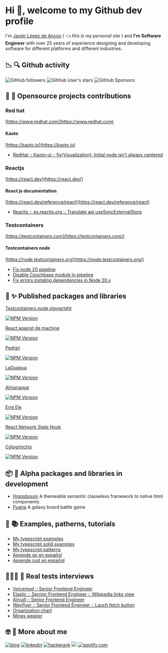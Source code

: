 # Hi 👋, welcome to my Github dev profile

I'm [Javier López de Ancos](https://javierlopezdeancos.dev) ( :point_left: *this is my personal site* ) and **I'm Software Engineer** with over 25 years of experience designing and developing software for different platforms and different industries.

## 📉 🔍 Github activity 
![GitHub followers](https://img.shields.io/github/followers/javierlopezdeancos?style=social)
![GitHub User's stars](https://img.shields.io/github/stars/javierlopezdeancos?style=social)
![GitHub Sponsors](https://img.shields.io/github/sponsors/javierlopezdeancos?style=social)

## 🚀 💋 Opensource projects contributions

### Red hat
[https://www.redhat.com](https://www.redhat.com)

#### Kaoto
[https://kaoto.io](https://kaoto.io)

* [RedHat :: Kaoto-ui :: fix(Visualization): Initial node isn't always centered](https://github.com/KaotoIO/kaoto-ui/pull/1010#event-8151584499)

### Reactjs
[https://react.dev](https://react.dev/)

#### React js documentation
[https://react.dev/reference/react](https://react.dev/reference/react)

* [Reactjs :: es.reactjs.org :: Translate api useSyncExternalStore](https://github.com/reactjs/es.reactjs.org/pull/613)

### Testcontainers
[https://testcontainers.com](https://testcontainers.com/)

#### Testcontainers node
[https://node.testcontainers.org](https://node.testcontainers.org/)

* [Fix node 20 pipeline](https://github.com/testcontainers/testcontainers-node/pull/728)
* [Disable Couchbase module in pipeline](https://github.com/testcontainers/testcontainers-node/pull/738)
* [Fix errors instaling dependencies in Node 20.x](https://github.com/testcontainers/testcontainers-node/pull/742)

## 🎁 ✨ Published packages and libraries 
[Testcontainers node playwright](https://github.com/javierlopezdeancos/testcontainers-node-playwright)

[<img src="https://img.shields.io/npm/v/testcontainers-node-playwright?style=for-the-badge&label=testcontainers-node-playwright" alt="NPM Version">](https://www.npmjs.com/package/testcontainers-node-playwright)
  
[React against de machine](https://github.com/javierlopezdeancos/react-against-the-machine)

[<img src="https://img.shields.io/npm/v/react-against-the-machine?style=for-the-badge&label=react-against-the-machine" alt="NPM Version">](https://www.npmjs.com/package/react-against-the-machine)

[Pedigri](https://github.com/javierlopezdeancos/pedigri)

[<img src="https://img.shields.io/npm/v/pedigri?style=for-the-badge&label=pedigri" alt="NPM Version">](https://www.npmjs.com/package/pedigri)

[LaGuagua](https://github.com/javierlopezdeancos/laguagua)

[<img src="https://img.shields.io/npm/v/laguagua?style=for-the-badge&label=laguagua" alt="NPM Version">](https://www.npmjs.com/package/laguagua)

[Almanaque](https://github.com/javierlopezdeancos/almanaque)

[<img src="https://img.shields.io/npm/v/almanaque?style=for-the-badge&label=almanaque" alt="NPM Version">](https://www.npmjs.com/package/almanaque)

[Erre Ele](https://github.com/javierlopezdeancos/erre-ele)

[<img src="https://img.shields.io/npm/v/erre-ele?style=for-the-badge&label=erre-ele" alt="NPM Version">](https://www.npmjs.com/package/erre-ele)

[React Network State Hook](https://github.com/javierlopezdeancos/react-network-state-hook)

[<img src="https://img.shields.io/npm/v/react-network-state-hook?style=for-the-badge&label=react-network-state-hook" alt="NPM Version">](https://www.npmjs.com/package/react-network-state-hook)

[Cologrinchis](https://github.com/javierlopezdeancos/cologrinchis)

[<img src="https://img.shields.io/npm/v/cologrinchis?style=for-the-badge&label=cologrinchis" alt="NPM Version">](https://www.npmjs.com/package/cologrinchis)

## 📦 🍼 Alpha packages and libraries in development
* [Higgsboson](https://codeberg.org/higgsboson/higgsboson) A themeable semantic classeless framework to native html components.
* [Pugna](https://codeberg.org/pugna/pugna) A galaxy board battle game

## 📕 📚 Examples, patherns, tutorials 
* [My typescript examples](https://github.com/javierlopezdeancos/my-typescript-examples)
* [My typescript solid examples](https://github.com/javierlopezdeancos/my-typescript-solid-examples)
* [My typescript patterns](https://github.com/javierlopezdeancos/my-typescript-patterns)
* [Aprende go en español](https://github.com/javierlopezdeancos/aprende-go)
* [Aprende rust en español](https://github.com/javierlopezdeancos/aprende-rust)

## 👨🏻‍💻 🎯 Real tests interviews 
* [Voicemod :: Senior Frontend Engineer](https://github.com/javierlopezdeancos/voicemod-code-challenge)
* [Elastic :: Sernior Frontend Engineer :: Wikipedia links view ](https://github.com/javierlopezdeancos/elastic-wikipedia-links-view-hiring-test)
* [Aircall :: Senior Frontend Engineer](https://github.com/javierlopezdeancos/frontend-hiring-test/pull/1)
* [Wayflyer :: Senior Frontend Engineer :: Lauch fetch button](https://github.com/javierlopezdeancos/wayflare-fe-tech-interview)
* [Organization chart](https://github.com/javierlopezdeancos/spqrt)
* [Mines weeper](https://github.com/javierlopezdeancos/mines-weeper)

## 🤓 💾 More about me 
[![blog](https://img.shields.io/badge/blog-0A0A0A?style=for-the-badge&logoColor=white)](https://blog.javierlopezdeancos.dev)
[![linkedin](https://img.shields.io/badge/LinkedIn-0077B5?style=for-the-badge&logo=linkedin&logoColor=white)](https://linkedin.com/in/javierlopezdeancos)
[![hackerank](https://img.shields.io/badge/HackerRank-000000?style=for-the-badge&logo=hackerrank&logoColor=green)](https://twitter.com/javierland)
<a rel="me" href="https://mastodon.social/@javierlopezdeancos"><img src="https://img.shields.io/badge/mastodon-780cf4?style=for-the-badge&logoColor=white" /></a>
[![spotify.com](https://img.shields.io/badge/Spotify-1ED760?&style=for-the-badge&logo=spotify&logoColor=white)](https://open.spotify.com/user/vagabundo)
